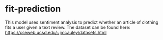 # fit-prediction

This model uses sentiment analysis to predict whether an article of clothing fits a user given a text review.
The dataset can be found here: https://cseweb.ucsd.edu/~jmcauley/datasets.html
